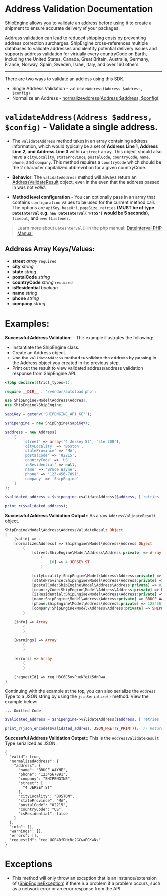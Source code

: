 Address Validation Documentation
================================
ShipEngine allows you to validate an address before using it to create a shipment to ensure accurate delivery
of your packages.

Address validation can lead to reduced shipping costs by preventing address correction surcharges. ShipEngine
cross-references multiple databases to validate addresses and identify potential delivery issues and supports address
validation for virtually every countryCode on Earth, including the United States, Canada, Great Britain, Australia,
Germany, France, Norway, Spain, Sweden, Israel, Italy, and over 160 others.

---

There are two ways to validate an address using this SDK.

- Single Address Validation - `validateAddress(Address $address, $config)`
- Normalize an Address - [normalizeAddress(Address $address, $config)](./normalizeAddressExample.md)

`validateAddress(Address $address, $config)` - Validate a single address.
=========================================================================

- The `validateAddress` method takes in an array containing address information, which would typically be a set of
  **Address Line 1, Address Line 2, and Address Line 3** within a `street` array. This object should also have a
  `cityLocality`, `stateProvince`, `postalCode`, `countryCode`, `name`, `phone`, and `company`. This method
  requires a `countryCode` which should be the 2 character capitalized abbreviation for a given countryCode.

- **Behavior**: The `validateAddress` method will always return
  an [AddressValidateResult](../src/Model/Address/AddressValidateResult.php) object, even in the even that the
  address passed in was not *valid*.

- **Method level configuration** - You can optionally pass in an array that contains `configuration` values to be used
  for the current method call. The options are `apiKey`, `baseUrl`, `pageSize`,
  `retries` **(MUST be of type `DateInterval` e.g. `new DateInterval('PT5S')` would be 5 seconds)**,
  `timeout`, and `eventListener`.

> Learn more about `DateInterval()` in the php manual:
> [DateInterval PHP Manual](https://www.php.net/manual/en/class.dateinterval.php "DateInterval Documentation")

Address Array Keys/Values:
--------------------------

- **street** *array* `required`
- **city** *string*
- **state** *string*
- **postalCode** *string*
- **countryCode** *string* `required`
- **isResidential** *boolean*
- **name** *string*
- **phone** *string*
- **company** *string*

Examples:
=========

**Successful Address Validation:** - This example illustrates the following:
  - Instantiate the ShipEngine class.
  - Create an Address object.
  - Use the `validateAddress` method to validate the address by passing in the Address object you created in the previous step.
  - Print out the result to view validated address/address validation response from ShipEngine API.

```php
<?php declare(strict_types=1);

require __DIR__ . '/vendor/autoload.php';

use ShipEngine\Model\Address\Address;
use ShipEngine\ShipEngine;

$apiKey = getenv('SHIPENGINE_API_KEY');

$shipengine = new ShipEngine($apiKey);

$address = new Address(
    [
        'street' => array('4 Jersey St', 'ste 200'),
        'cityLocality' => 'Boston',
        'stateProvince' => 'MA',
        'postalCode' => '02215',
        'countryCode' => 'US',
        'isResidential' => null,
        'name' => 'Bruce Wayne',
        'phone' => '123-456-7891',
        'company' => 'ShipEngine'
    ]
);

$validated_address = $shipengine->validateAddress($address, ['retries' => 2]);

print_r($validated_address);
```

**Successful Address Validation Output:**: As a raw `AddressValidateResult` object.

```php
ShipEngine\Model\Address\AddressValidateResult Object
(
    [valid] => 1
    [normalizedAddress] => ShipEngine\Model\Address\Address Object
        (
            [street:ShipEngine\Model\Address\Address:private] => Array
                (
                    [0] => 4 JERSEY ST
                )

            [cityLocality:ShipEngine\Model\Address\Address:private] => BOSTON
            [stateProvince:ShipEngine\Model\Address\Address:private] => MA
            [postalCode:ShipEngine\Model\Address\Address:private] => 02215
            [countryCode:ShipEngine\Model\Address\Address:private] => US
            [isResidential:ShipEngine\Model\Address\Address:private] =>
            [name:ShipEngine\Model\Address\Address:private] => BRUCE WAYNE
            [phone:ShipEngine\Model\Address\Address:private] => 1234567891
            [company:ShipEngine\Model\Address\Address:private] => SHIPENGINE
        )

    [info] => Array
        (
        )

    [warnings] => Array
        (
        )

    [errors] => Array
        (
        )

    [requestId] => req_H3C6E5ovPueNYeik5dnRwa
)
```

Continuing with the example at the top, you can also serialize the `Address` Type to a JSON string by using
the `jsonSerialize()` method. View the example below:

```php
... Omitted Code

$validated_address = $shipengine->validateAddress($address, ['retries' => 2]);

print_r(json_encode($validated_address, JSON_PRETTY_PRINT));  // Return the AddressValidateResult Type as a JSON string.
```

**Successful Address Validation Output:**: This is the `AddressValidateResult` Type serialized as JSON.
```json5
{
  "valid": true,
  "normalizedAddress": {
    "address": {
      "name": "BRUCE WAYNE",
      "phone": "1234567891",
      "company": "SHIPENGINE",
      "street": [
        "4 JERSEY ST"
      ],
      "cityLocality": "BOSTON",
      "stateProvince": "MA",
      "postalCode": "02215",
      "countryCode": "US",
      "isResidential": false
    }
  },
  "info": [],
  "warnings": [],
  "errors": [],
  "requestId": "req_UGF4BfDHcRc2GCwaFCKwNs"
}
```

Exceptions
==========

- This method will only throw an exception that is an instance/extension of
  ([ShipEngineException](../src/Message/ShipEngineException.php)) if there is a problem if a problem occurs, such as a
  network error or an error response from the API.
